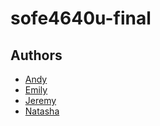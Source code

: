 # sofe4640u-final

## Authors

- [Andy](https://github.com/AndyyLC)
- [Emily](https://github.com/emilyirenelai)
- [Jeremy](https://www.github.com/JeremyTubongbanua)
- [Natasha](https://github.com/natt-n)
